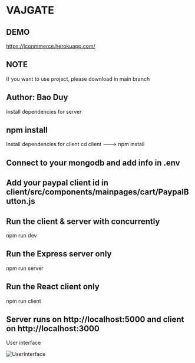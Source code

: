 # VAJGATE
## DEMO
https://jconmmerce.herokuapp.com/

## NOTE
If you want to use project, please download in main branch

## Author: Bao Duy

Install dependencies for server

## npm install
Install dependencies for client
cd client ---> npm install

## Connect to your mongodb and add info in .env

## Add your paypal client id in client/src/components/mainpages/cart/PaypalButton.js

## Run the client & server with concurrently
npm run dev

## Run the Express server only
npm run server

## Run the React client only
npm run client

## Server runs on http://localhost:5000 and client on http://localhost:3000
User interface

![UserInterface](https://user-images.githubusercontent.com/67371206/104798225-44ef3c80-57f7-11eb-8886-709342666286.PNG)
